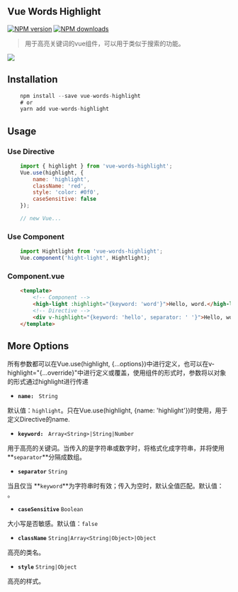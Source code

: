 ## Vue Words Highlight
[![NPM version](https://img.shields.io/npm/v/vue-words-highlight.svg?style=flat)](https://npmjs.com/package/vue-words-highlight)
[![NPM downloads](https://img.shields.io/npm/dm/vue-words-highlight.svg?style=flat)](https://npmjs.com/package/vue-words-highlight)
> 用于高亮关键词的vue组件，可以用于类似于搜索的功能。

![](http://assets-cdn.99plas.com/packages/highlight-example.gif)

## Installation
```javascript
    npm install --save vue-words-highlight
    # or
    yarn add vue-words-highlight
```

## Usage
### Use Directive
```javascript
    import { highlight } from 'vue-words-highlight';
    Vue.use(highlight, {
        name: 'highlight',
        className: 'red',
        style: 'color: #0f0',
        caseSensitive: false
    });

    // new Vue...
```
### Use Component
```javascript
    import Hightlight from 'vue-words-highlight';
    Vue.component('hight-light', Hightlight);
```

### Component.vue
```html
    <template>
        <!-- Component -->
        <high-light :highlight="{keyword: 'word'}">Hello, word.</high-light>
        <!-- Directive -->
        <div v-highlight="{keyword: 'hello', separator: ' '}">Hello, word.</div>
    </template>
```

## More Options
所有参数都可以在Vue.use(highlight, {...options})中进行定义，也可以在v-highlight="{...override}"中进行定义或覆盖，使用组件的形式时，参数将以对象的形式通过highlight进行传递

- **`name: `** `String`

默认值：`highlight`。只在Vue.use(highlight, {name: 'highlight'})时使用，用于定义Directive的name.

- **`keyword: `** `Array<String>|String|Number`

用于高亮的关键词。当传入的是字符串或数字时，将格式化成字符串，并将使用 **`separator`**分隔成数组。

- **`separator`** `String`

当且仅当 **`keyword`**为字符串时有效；传入为空时，默认全值匹配。默认值：` `。

- **`caseSensitive`** `Boolean`

大小写是否敏感。默认值：`false`

- **`className`** `String|Array<String|Object>|Object`

高亮的类名。

- **`style`** `String|Object`

高亮的样式。
